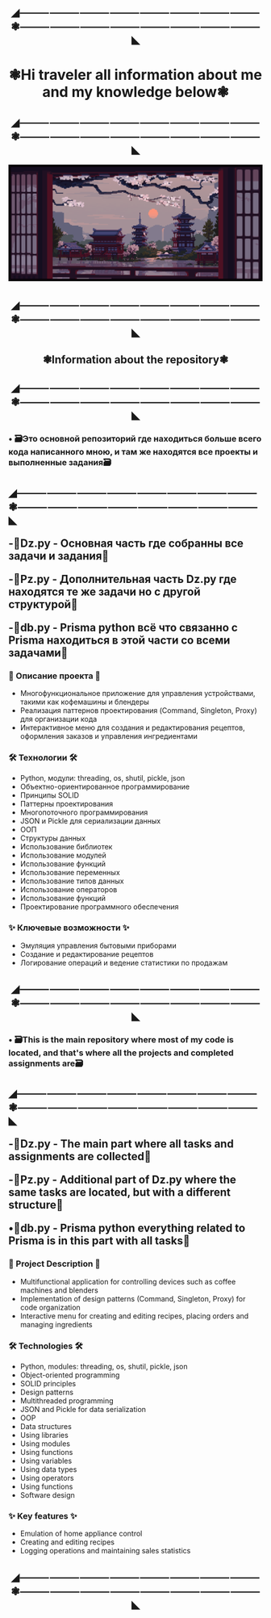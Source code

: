 <h2 align="center">◢⸻⸻⸻⸻⸻⸻⸻⸻❃⸻⸻⸻⸻⸻⸻⸻⸻◣
 </h2>
<h1 align="center"> ❃Hi traveler all information about me and my knowledge below❃ </h1>

<h2 align="center">◢⸻⸻⸻⸻⸻⸻⸻⸻❃⸻⸻⸻⸻⸻⸻⸻⸻◣
 </h2>

 

![Header](https://github.com/Stervar/Stervar/blob/main/assets/f53336607ee8c6478f25d2665d7d5c3b.gif) 

<h2 align="center">◢⸻⸻⸻⸻⸻⸻⸻⸻❃⸻⸻⸻⸻⸻⸻⸻⸻◣
 </h2>
<h2 align="center"> ❃Information about the repository❃ </h2>  

<h2 align="center">◢⸻⸻⸻⸻⸻⸻⸻⸻❃⸻⸻⸻⸻⸻⸻⸻⸻◣
 </h2>
 
### • 🗃Это основной репозиторий где находиться больше всего кода написанного мною, и там же находятся все проекты и выполненные задания🗃

<h2 align="">◢⸻⸻⸻⸻⸻⸻⸻⸻❃⸻⸻⸻⸻⸻⸻⸻⸻◣

-📑Dz.py - Основная часть где собранны все задачи и задания📑

-📑Pz.py - Дополнительная часть Dz.py где находятся  те же задачи но с другой структурой📑

-📑db.py - Prisma python всё что связанно с Prisma находиться в этой части со всеми задачами📑

### 📝 Описание проекта 📝

- Многофункциональное приложение для управления устройствами, такими как кофемашины и блендеры
- Реализация паттернов проектирования (Command, Singleton, Proxy) для организации кода
- Интерактивное меню для создания и редактирования рецептов, оформления заказов и управления ингредиентами

### 🛠️ Технологии 🛠️

- Python, модули: threading, os, shutil, pickle, json
- Объектно-ориентированное программирование 
- Принципы SOLID
- Паттерны проектирования
- Многопоточного программирования
- JSON и Pickle для сериализации данных
- ООП 
- Структуры данных
- Использование библиотек
- Использование модулей
- Использование функций
- Использование переменных
- Использование типов данных
- Использование операторов
- Использование функций
- Проектирование программного обеспечения

### ✨ Ключевые возможности ✨

- Эмуляция управления бытовыми приборами
- Создание и редактирование рецептов
- Логирование операций и ведение статистики по продажам


<h2 align="center">◢⸻⸻⸻⸻⸻⸻⸻⸻❃⸻⸻⸻⸻⸻⸻⸻⸻◣
 </h2>
 
### • 🗃This is the main repository where most of my code is located,  and that's where all the projects and completed assignments are🗃

<h2 align="">◢⸻⸻⸻⸻⸻⸻⸻⸻❃⸻⸻⸻⸻⸻⸻⸻⸻◣

-📑Dz.py - The main part where all tasks and assignments are collected📑

-📑Pz.py - Additional part of Dz.py where the same tasks are located, but with a different structure📑

•📑db.py - Prisma python everything related to Prisma is in this part with all tasks📑

### 📝 Project Description 📝

- Multifunctional application for controlling devices such as coffee machines and blenders
- Implementation of design patterns (Command, Singleton, Proxy) for code organization
- Interactive menu for creating and editing recipes, placing orders and managing ingredients

### 🛠️ Technologies 🛠️

- Python, modules: threading, os, shutil, pickle, json
- Object-oriented programming
- SOLID principles
- Design patterns
- Multithreaded programming
- JSON and Pickle for data serialization
- OOP
- Data structures
- Using libraries
- Using modules
- Using functions
- Using variables
- Using data types
- Using operators
- Using functions
- Software design

### ✨ Key features ✨

- Emulation of home appliance control
- Creating and editing recipes
- Logging operations and maintaining sales statistics

<h2 align="center">◢⸻⸻⸻⸻⸻⸻⸻⸻❃⸻⸻⸻⸻⸻⸻⸻⸻◣
 </h2>
